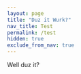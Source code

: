 ```yaml
---
layout: page
title: "Duz it Wurk?"
nav_title: Test
permalink: /test
hidden: true
exclude_from_nav: true
---
```


Well duz it?